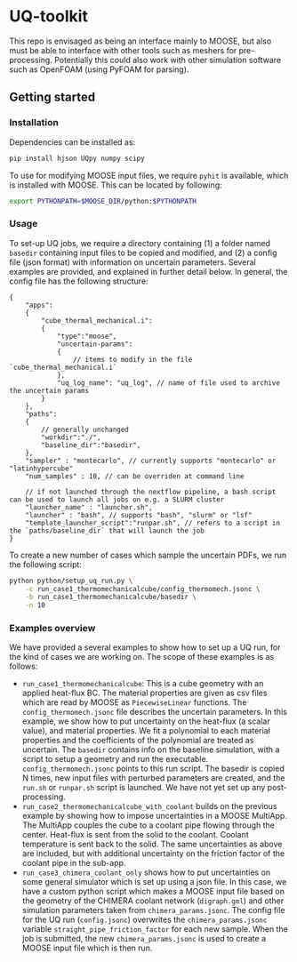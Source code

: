 # UQ-toolkit

This repo is envisaged as being an interface mainly to MOOSE, but also must be able to interface with other tools such as meshers for pre-processing. Potentially this could also work with other simulation software such as OpenFOAM (using PyFOAM for parsing).

## Getting started
### Installation
Dependencies can be installed as:
```bash
pip install hjson UQpy numpy scipy
```

To use for modifying MOOSE input files, we require `pyhit` is available, which is installed with MOOSE. This can be located by following:
```bash
export PYTHONPATH=$MOOSE_DIR/python:$PYTHONPATH
```

### Usage 

To set-up UQ jobs, we require a directory containing (1) a folder named `basedir` containing input files to be copied and modified, and (2) a config file (json format) with information on uncertain parameters. Several examples are provided, and explained in further detail below. In general, the config file has the following structure:

```json5
{
    "apps":
    {
        "cube_thermal_mechanical.i":
        {
            "type":"moose",
            "uncertain-params":
            {
                // items to modify in the file `cube_thermal_mechanical.i`
            },
            "uq_log_name": "uq_log", // name of file used to archive the uncertain params
        }
    },
    "paths":
    {
        // generally unchanged
        "workdir":"./", 
        "baseline_dir":"basedir",
    },
    "sampler" : "montecarlo", // currently supports "montecarlo" or "latinhypercube"
    "num_samples" : 10, // can be overriden at command line
    
    // if not launched through the nextflow pipeline, a bash script can be used to launch all jobs on e.g. a SLURM cluster
    "launcher_name" : "launcher.sh",
    "launcher" : "bash", // supports "bash", "slurm" or "lsf"
    "template_launcher_script":"runpar.sh", // refers to a script in the `paths/baseline_dir` that will launch the job
}
```

To create a new number of cases which sample the uncertain PDFs, we run the following script:

```bash
python python/setup_uq_run.py \
    -c run_case1_thermomechanicalcube/config_thermomech.jsonc \
    -b run_case1_thermomechanicalcube/basedir \
    -n 10
```

### Examples overview

We have provided a several examples to show how to set up a UQ run, for the kind of cases we are working on. The scope of these examples is as follows:

- `run_case1_thermomechanicalcube`: This is a cube geometry with an applied heat-flux BC. The material properties are given as csv files which are read by MOOSE as `PiecewiseLinear` functions. The `config_thermomech.jsonc` file describes the uncertain parameters. In this example, we show how to put uncertainty on the heat-flux (a scalar value), and material properties. We fit a polynomial to each material properties and the coefficients of the polynomial are treated as uncertain. The `basedir` contains info on the baseline simulation, with a script to setup a geometry and run the executable. `config_thermomech.jsonc` points to this run script. The basedir is copied N times, new input files with perturbed parameters are created, and the `run.sh` or `runpar.sh` script is launched. We have not yet set up any post-processing.
- `run_case2_thermomechanicalcube_with_coolant` builds on the previous example by showing how to impose uncertainties in a MOOSE MultiApp. The MultiApp couples the cube to a coolant pipe flowing through the center. Heat-flux is sent from the solid to the coolant. Coolant temperature is sent back to the solid. The same uncertainties as above are included, but with additional uncertainty on the friction factor of the coolant pipe in the sub-app.
- `run_case3_chimera_coolant_only` shows how to put uncertainties on some general simulator which is set up using a json file. In this case, we have a custom python script which makes a MOOSE input file based on the geometry of the CHIMERA coolant network (`digraph.gml`) and other simulation parameters taken from `chimera_params.jsonc`. The config file for the UQ run (`config.jsonc`) overwrites the `chimera_params.jsonc` variable `straight_pipe_friction_factor` for each new sample. When the job is submitted, the new `chimera_params.jsonc` is used to create a MOOSE input file which is then run.
